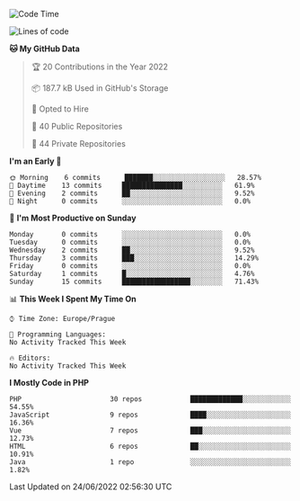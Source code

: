 <!--START_SECTION:waka-->
![Code Time](http://img.shields.io/badge/Code%20Time-1%2C583%20hrs%2052%20mins-blue)

![Lines of code](https://img.shields.io/badge/From%20Hello%20World%20I%27ve%20Written-175%20Thousand%20lines%20of%20code-blue)

**🐱 My GitHub Data** 

> 🏆 20 Contributions in the Year 2022
 > 
> 📦 187.7 kB Used in GitHub's Storage 
 > 
> 💼 Opted to Hire
 > 
> 📜 40 Public Repositories 
 > 
> 🔑 44 Private Repositories  
 > 
**I'm an Early 🐤** 

```text
🌞 Morning    6 commits      ███████░░░░░░░░░░░░░░░░░░   28.57% 
🌆 Daytime    13 commits     ███████████████░░░░░░░░░░   61.9% 
🌃 Evening    2 commits      ██░░░░░░░░░░░░░░░░░░░░░░░   9.52% 
🌙 Night      0 commits      ░░░░░░░░░░░░░░░░░░░░░░░░░   0.0%

```
📅 **I'm Most Productive on Sunday** 

```text
Monday       0 commits      ░░░░░░░░░░░░░░░░░░░░░░░░░   0.0% 
Tuesday      0 commits      ░░░░░░░░░░░░░░░░░░░░░░░░░   0.0% 
Wednesday    2 commits      ██░░░░░░░░░░░░░░░░░░░░░░░   9.52% 
Thursday     3 commits      ███░░░░░░░░░░░░░░░░░░░░░░   14.29% 
Friday       0 commits      ░░░░░░░░░░░░░░░░░░░░░░░░░   0.0% 
Saturday     1 commits      █░░░░░░░░░░░░░░░░░░░░░░░░   4.76% 
Sunday       15 commits     █████████████████░░░░░░░░   71.43%

```


📊 **This Week I Spent My Time On** 

```text
⌚︎ Time Zone: Europe/Prague

💬 Programming Languages: 
No Activity Tracked This Week

🔥 Editors: 
No Activity Tracked This Week

```

**I Mostly Code in PHP** 

```text
PHP                      30 repos            █████████████░░░░░░░░░░░░   54.55% 
JavaScript               9 repos             ████░░░░░░░░░░░░░░░░░░░░░   16.36% 
Vue                      7 repos             ███░░░░░░░░░░░░░░░░░░░░░░   12.73% 
HTML                     6 repos             ██░░░░░░░░░░░░░░░░░░░░░░░   10.91% 
Java                     1 repo              ░░░░░░░░░░░░░░░░░░░░░░░░░   1.82%

```



 Last Updated on 24/06/2022 02:56:30 UTC
<!--END_SECTION:waka-->
<!--
**AlexKratky/AlexKratky** is a ✨ _special_ ✨ repository because its `README.md` (this file) appears on your GitHub profile.

Here are some ideas to get you started:

- 🔭 I’m currently working on ...
- 🌱 I’m currently learning ...
- 👯 I’m looking to collaborate on ...
- 🤔 I’m looking for help with ...
- 💬 Ask me about ...
- 📫 How to reach me: ...
- 😄 Pronouns: ...
- ⚡ Fun fact: ...
-->
